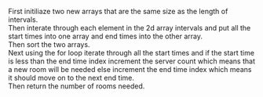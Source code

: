 First initiliaze two new arrays that are the same size as the length of intervals.  
Then interate through each element in the 2d array intervals and put all the start times into one array and end times into the other array.  
Then sort the two arrays.  
Next using the for loop iterate through all the start times and if the start time is less than the end time index increment the server count which means that a new room will be needed else increment the end time index which means it should move on to the next end time.  
Then return the number of rooms needed.

